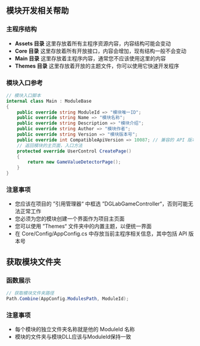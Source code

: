 ## 模块开发相关帮助

### 主程序结构
- **Assets 目录** 这里存放着所有主程序资源内容，内容结构可能会变动
- **Core 目录** 这里存放着所有开放接口，内容会增加，现有结构一般不会变动
- **Main 目录** 这里存放着主程序内容，通常您不应该使用这里的内容
- **Themes 目录** 这里存放着开放的主题文件，你可以使用它快速开发程序

### 模块入口参考
```CS
// 模块入口脚本
internal class Main : ModuleBase
{
	public override string ModuleId => "模块唯一ID";
	public override string Name => "模块名称";
	public override string Description => "模块介绍";
	public override string Author => "模块作者";
	public override string Version => "模块版本号";
	public override int CompatibleApiVersion => 10087; // 兼容的 API 版本号
	// 返回模块的主页面，入口方法
	protected override UserControl CreatePage()
	{
		return new GameValueDetectorPage();
	}
}
```

### 注意事项
- 您应该在项目的 ”引用管理器“ 中框选 ”DGLabGameController“，否则可能无法正常工作
- 您必须为您的模块创建一个界面作为项目主页面
- 您可以使用 ”Themes“ 文件夹中的内置主题，以便统一界面
- 在 Core/Config/AppConfig.cs 中存放当前主程序相关信息，其中包括 API 版本号

## 获取模块文件夹
### 函数展示
```CS
// 获取模块文件夹路径
Path.Combine(AppConfig.ModulesPath, ModuleId);
```

### 注意事项
- 每个模块的独立文件夹名称就是他的 ModuleId 名称
- 模块的文件夹与模块DLL应该与ModuleId保持一致